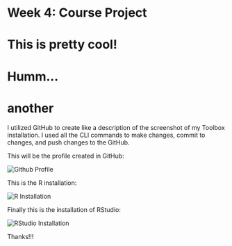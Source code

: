 # Week 4: Course Project

# This is pretty cool!
# Humm...
# another

I utilized GitHub to create like a description of the screenshot of my Toolbox installation. I used all the CLI commands to make changes, commit to changes, and push changes to the GitHub.


This will be the profile created in GitHub:

![Github Profile](https://raw.githubusercontent.com/jonathanecm/CourseraDSS/master/Github%20Profile%20Created.tiff)

This is the R installation:

![R Installation](https://raw.githubusercontent.com/jonathanecm/CourseraDSS/master/R.tiff)

Finally this is the installation of RStudio:

![RStudio Installation](https://raw.githubusercontent.com/jonathanecm/CourseraDSS/master/Rstudio.tiff)

Thanks!!!
